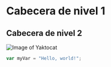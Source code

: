 # Cabecera de nivel 1
## Cabecera de nivel 2
![Image of Yaktocat](https://octodex.github.com/images/yaktocat.png)


``` javascript
var myVar = "Hello, world!";
```
